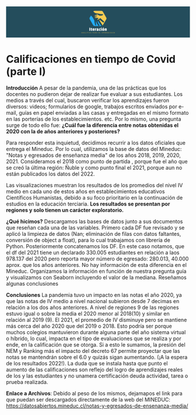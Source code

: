 ![Logo](https://github.com/ClaudioRojasMon/Calificaciones-en-tiempo-de-Covid/blob/main/LinkedIn%20Cover%20Photo.png)


<h1>Calificaciones en tiempo de Covid (parte I)</h1>


**Introducción** A  pesar de la pandemia, una de las prácticas que los docentes no pudieron dejar de realizar fue evaluar a sus estudiantes. Los medios a través del cual, buscaron verificar los aprendizajes fueron diversos: videos; formularios de google, trabajos escritos enviados por e-mail, guías en papel enviadas a las casas y entregadas en el mismo formato en las porterías de los establecimientos. etc. 
Por lo mismo, una pregunta surge de todo ello fue: **¿Cuál fue la diferencia entre notas obtenidas el  2020 con la  de años anteriores y posteriores?** 

Para responder esta inquietud,  decidimos recurrir a los datos oficiales que entrega el Mineduc. Por lo cual, utilizamos la base de datos del Mineduc: "Notas y egresados de enseñanza media" de los años 2018, 2019, 2020, 2021. Consideramos el  2018 como punto de partida , porque fue el año que se creó la última región: Ñuble y como punto final el 2021, porque aun no están publicados los datos del 2022.  

Las visualizaciones muestran los resultados de los promedios del nivel IV medio en cada uno de estos años en establecimientos educativos Científicos Humanistas, debido a su foco prioritario en la continuación de estudios en la educación terciaria. 
**Los resultados se presentan por regiones y solo tienen un carácter exploratorio.**

**¿Qué hicimos?**
Descargamos las bases de datos junto a sus documentos que reseñan cada una de las variables. 
Primero cada DF fue revisado y se aplicó la limpieza de datos (Nan; eliminación de filas con datos faltantes, conversión de object a float), para lo cual trabajamos con librería de Python. 
Posteriormente  concatenamos los DF.  En este caso notamos, que el df del 2021 tiene un declarado 330.005 estudiantes en relación a laos 978.137 del 2020 pero reporta mayor número de egresado: 280.013, 40.000 aprox. que los años anteriores. No hay información de esta diferencia en el Mineduc.
Organizamos la información en función de nuestra pregunta guía  y visualizamos con Seaborn incluyendo el valor de la mediana.
Reseñamos algunas conclusiones

**Conclusiones**
La pandemia tuvo un impacto en las notas el año 2020, ya que las notas de IV medio a nivel nacional subieron desde  7 decimas en relación a los dos años anteriores.
A nivel de regiones 9 de las regiones estuvo igual o sobre la media el 2020 menor  al 2018(10) y similar en relación al 2019 (9). 
El 2021, el promedio de IV disminuye pero se mantiene más cerca del año 2020 que del 2019 o 2018. Esto podría ser porque muchos colegios mantuvieron durante alguna parte del año sistema virtual o híbrido, lo cual, impacta en el tipo de evaluaciones que se realiza y por ende, en la calificación que se otorga.
Si a esto le sumamos, la presión del NEM y Ranking más el impacto del decreto 67 permite proyectar que las notas se mantendrán sobre el 6.0 y quizás sigan aumentando. (¡A la espera de los resultados 2022!). 
La duda que se instala hasta que punto el aumento de las calificaciones son reflejo del logro de aprendizajes reales de los y las estudiantes y no unamera certificación deuda actividad, tarea o prueba realizada.

**Enlace a Archivos**: Debido al peso de los mismos, dejamapos el link para que puedan ser descargados directamente de la web del MINEDUC: https://datosabiertos.mineduc.cl/notas-y-egresados-de-ensenanza-media/
